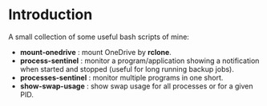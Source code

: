 # Introduction

A small collection of some useful bash scripts of mine:

- **mount-onedrive**     : mount OneDrive by **rclone**.
- **process-sentinel**   : monitor a program/application showing a notification when started and stopped (useful for long running backup jobs).
- **processes-sentinel** : monitor multiple programs in one short.
- **show-swap-usage**    : show swap usage for all processes or for a given PID. 
